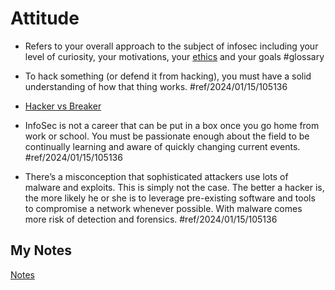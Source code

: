 # Attitude
- Refers to your overall approach to the subject of infosec including your level of curiosity, your motivations, your [ethics](ethics.md) and your goals #glossary 

- To hack something (or defend it from hacking), you must have a solid understanding of how that thing works. #ref/2024/01/15/105136
- [Hacker vs Breaker](hacker-vs-breaker.md)
- InfoSec is not a career that can be put in a box once you go home from work or school. You must be passionate enough about the field to be continually learning and aware of quickly changing current events. #ref/2024/01/15/105136
- There’s a misconception that sophisticated attackers use lots of malware and exploits. This is simply not the case. The better a hacker is, the more likely he or she is to leverage pre-existing software and tools to compromise a network whenever possible. With malware comes more risk of detection and forensics. #ref/2024/01/15/105136
## My Notes
[Notes](mynotes/attitude-notes.md)

